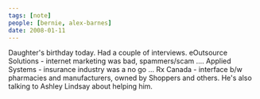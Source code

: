 ```yaml
---
tags: [note]
people: [bernie, alex-barnes]
date: 2008-01-11
---
```


Daughter's birthday today. Had a couple of interviews. eOutsource Solutions - internet marketing was bad, spammers/scam .... Applied Systems - insurance industry was a no go ... Rx Canada - interface b/w pharmacies and manufacturers, owned by Shoppers and others. He's also talking to Ashley Lindsay about helping him. 
